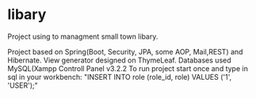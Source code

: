 # libary
Project using to managment small town libary. 

Project based on Spring(Boot, Security, JPA, some AOP, Mail,REST) and Hibernate.
View generator designed on ThymeLeaf.
Databases used MySQL(Xampp Controll Panel v3.2.2 
To run project start once and type in sql in your workbench:
"INSERT INTO role (role_id, role) VALUES ('1', 'USER');"
